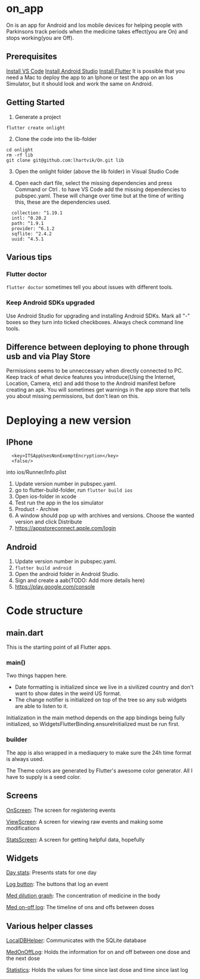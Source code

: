 # on_app

On is an app for Android and Ios mobile devices for helping people with Parkinsons track periods when the medicine takes effect(you are On) and stops working(you are Off). 

## Prerequisites
[Install VS Code](https://code.visualstudio.com/download)
[Install Android Studio](https://developer.android.com/studio)
[Install Flutter](https://docs.flutter.dev/get-started/install) 
It is possible that you need a Mac to deploy the app to an Iphone or test the app on an Ios Simulator, but it should look and work the same on Android. 

## Getting Started

1. Generate a project
```
flutter create onlight
```

2. Clone the code into the lib-folder
```
cd onlight
rm -rf lib
git clone git@github.com:lhartvik/On.git lib
```

3. Open the onlight folder (above the lib folder) in Visual Studio Code

4. Open each dart file, select the missing dependencies and press Command or Ctrl . to have VS Code add the missing dependencies to pubspec.yaml. These will change over time but at the time of writing this, these are the dependencies used.

````
  collection: ^1.19.1
  intl: ^0.20.2
  path: ^1.9.1
  provider: ^6.1.2
  sqflite: ^2.4.2
  uuid: ^4.5.1
````

## Various tips

### Flutter doctor
```flutter doctor``` sometimes tell you about issues with different tools. 

### Keep Android SDKs upgraded

Use Android Studio for upgrading and installing Android SDKs. Mark all "-" boxes so they turn into ticked checkboxes. Always check command line tools.

## Difference between deploying to phone through usb and via Play Store

Permissions seems to be unneccessary when directly connected to PC. Keep track of what device features you introduce(Using the Internet, Location, Camera, etc) and add those to the Android manifest before creating an apk. You will sometimes get warnings in the app store that tells you about missing permissions, but don't lean on this.

# Deploying a new version 
## IPhone

````
  <key>ITSAppUsesNonExemptEncryption</key>
  <false/>
````
into ios/Runner/Info.plist

1. Update version number in pubspec.yaml.
1. go to flutter-build-folder, run ```flutter build ios```
1. Open ios-folder in xcode
1. Test run the app in the Ios simulator
1. Product - Archive
1. A window should pop up with archives and versions. Choose the wanted version and click Distribute
1. https://appstoreconnect.apple.com/login

## Android

1. Update version number in pubspec.yaml.
1. ```flutter build android```
1. Open the android folder in Android Studio.
1. Sign and create a aab(TODO: Add more details here)
1. https://play.google.com/console

# Code structure

## main.dart 
This is the starting point of all Flutter apps.

### main()
Two things happen here. 
* Date formatting is initialized since we live in a sivilized country and don't want to show dates in the weird US format.  
* The change notifier is initialized on top of the tree so any sub widgets are able to listen to it.

Initialization in the main method depends on the app bindings being fully initialized, so WidgetsFlutterBinding.ensureInitialized must be run first.

### builder 
The app is also wrapped in a mediaquery to make sure the 24h time format is always used.

The Theme colors are generated by Flutter's awesome color generator. All I have to supply is a seed color.

## Screens

[OnScreen](./screens/on_screen.md): The screen for registering events

[ViewScreen](./screens/view_screen.md): A screen for viewing raw events and making some modifications

[StatsScreen](./screens/stats_screen.md): A screen for getting helpful data, hopefully

## Widgets

[Day stats](./widgets/day_stats_widget.md): Presents stats for one day

[Log button](./widgets/loggeknapp.md): The buttons that log an event

[Med dilution graph](./widgets/med_dilution_widget.md): The concentration of medicine in the body

[Med on-off log](./widgets/med_on_off_log_widget.md): The timeline of ons and offs between doses

## Various helper classes

[LocalDBHelper](./db/local_db_helper.md): Communicates with the SQLite database

[MedOnOffLog](./model/med_on_off_log.md): Holds the information for on and off between one dose and the next dose

[Statistics](./notifiers/statistics.md): Holds the values for time since last dose and time since last log

